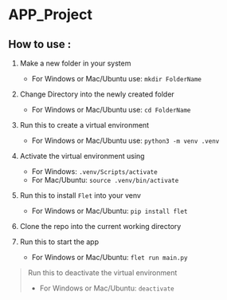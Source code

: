 # APP_Project

## How to use :
1) Make a new folder in your system
    - For Windows or Mac/Ubuntu use:
  `mkdir FolderName`
  
2) Change Directory into the newly created folder
    - For Windows or Mac/Ubuntu use:
  `cd FolderName`

3) Run this to create a virtual environment
    - For Windows or Mac/Ubuntu use:
  `python3 -m venv .venv`
  
4) Activate the virtual environment using
    - For Windows:
  `.venv/Scripts/activate`
    - For Mac/Ubuntu:
  `source .venv/bin/activate`

5) Run this to install `Flet` into your venv
    - For Windows or Mac/Ubuntu:
  `pip install flet`

6) Clone the repo into the current working directory

7) Run this to start the app
    - For Windows or Mac/Ubuntu:
  `flet run main.py`

> Run this to deactivate the virtual environment
>    - For Windows or Mac/Ubuntu: `deactivate`
